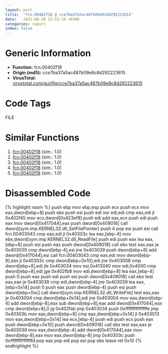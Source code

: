 ```yaml
---
layout: post
title:  "fcn.00402f18 @ cce7ba37a5ac487b09e8c8d292223615"
date:   2021-08-30 15:52:19 +0300
categories: report
index: false
---
```


# Generic Information
- **Function:** fcn.00402f18
- **Origin (md5):** cce7ba37a5ac487b09e8c8d292223615
- **VirusTotal:** [virustotal.com/gui/file/cce7ba37a5ac487b09e8c8d292223615][virustotal_ref]

# Code Tags
<span class="tag" id="FILE">FILE</span>


# Similar Functions

1. [fcn.00402f18][similar_1_ref] (sim.: 1.0)
2. [fcn.00402f18][similar_2_ref] (sim.: 1.0)
3. [fcn.00402f18][similar_3_ref] (sim.: 1.0)
4. [fcn.00402f18][similar_4_ref] (sim.: 1.0)
5. [fcn.00402f18][similar_5_ref] (sim.: 1.0)


# Disassembled Code

{% highlight nasm %}
push ebp
mov ebp,esp
push ecx
push ecx
mov eax,dword[ebp+8]
push ebx
push esi
push edi
xor edi,edi
cmp eax,edi
jl 0x402f45
mov ecx,dword[0x423ef8]
push edi
add eax,ecx
push edi
push eax
mov dword[0x417044],eax
push dword[0x409018]
call dword[sym.imp.KERNEL32.dll_SetFilePointer]
push 4
pop esi
push esi
call fcn.00403043
cmp eax,edi
jl 0x40303c
lea eax,[ebp-4]
mov ebx,dword[sym.imp.KERNEL32.dll_ReadFile]
push edi
push eax
lea eax,[ebp+8]
push esi
push eax
push dword[0x409018]
call ebx
test eax,eax
je 0x403039
cmp dword[ebp-4],esi
jne 0x403039
push dword[ebp+8]
add dword[0x417044],esi
call fcn.00403043
cmp eax,edi
mov dword[ebp-8],eax
jl 0x40303c
cmp dword[ebp+0x10],edi
jne 0x403008
cmp dword[ebp+8],edi
jle 0x403034
mov esi,0x413040
mov edi,0x4000
cmp dword[ebp+8],edi
jge 0x402fb8
mov edi,dword[ebp+8]
lea eax,[ebp-4]
push 0
push eax
push edi
push esi
push dword[0x409018]
call ebx
test eax,eax
je 0x403039
cmp edi,dword[ebp-4]
jne 0x403039
lea eax,[ebp+0x14]
push 0
push eax
push dword[ebp-4]
push esi
push dword[ebp+0xc]
call dword[sym.imp.KERNEL32.dll_WriteFile]
test eax,eax
je 0x403004
cmp dword[ebp+0x14],edi
jne 0x403004
mov eax,dword[ebp-4]
add dword[ebp-8],eax
sub dword[ebp+8],eax
add dword[0x417044],eax
cmp dword[ebp+8],0
jg 0x402fab
jmp 0x403034
push 0xfffffffffffffffe
jmp 0x40303b
mov eax,dword[ebp+8]
cmp eax,dword[ebp+0x14]
jl 0x403013
mov eax,dword[ebp+0x14]
lea ecx,[ebp-4]
push edi
push ecx
push eax
push dword[ebp+0x10]
push dword[0x409018]
call ebx
test eax,eax
je 0x403039
mov eax,dword[ebp-4]
add dword[0x417044],eax
mov dword[ebp-8],eax
mov eax,dword[ebp-8]
jmp 0x40303c
push 0xfffffffffffffffd
pop eax
pop edi
pop esi
pop ebx
leave 
ret 0x10
{% endhighlight %}


[similar_1_ref]: /report/fcn.00402f18@0bc7b0c0f20af0c7cbb54d93e11d9717
[similar_2_ref]: /report/fcn.00402f18@06689e718004fe3ee3bfc132b456240e
[similar_3_ref]: /report/fcn.00402f18@7f1fa204d353f7370b567baa0eb8cf53
[similar_4_ref]: /report/fcn.00402f18@983fe9598b69120a048e4bbfe8d8764c
[similar_5_ref]: /report/fcn.00402f18@c7fe682f7c7558c7fdd843d82131ec2a
[virustotal_ref]: https://www.virustotal.com/gui/file/cce7ba37a5ac487b09e8c8d292223615